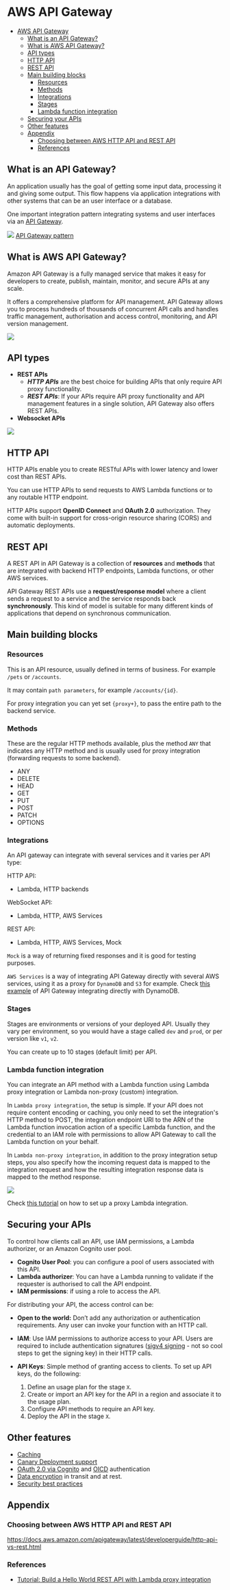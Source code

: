 # AWS API Gateway

- [AWS API Gateway](#aws-api-gateway)
  - [What is an API Gateway?](#what-is-an-api-gateway)
  - [What is AWS API Gateway?](#what-is-aws-api-gateway)
  - [API types](#api-types)
  - [HTTP API](#http-api)
  - [REST API](#rest-api)
  - [Main building blocks](#main-building-blocks)
    - [Resources](#resources)
    - [Methods](#methods)
    - [Integrations](#integrations)
    - [Stages](#stages)
    - [Lambda function integration](#lambda-function-integration)
  - [Securing your APIs](#securing-your-apis)
  - [Other features](#other-features)
  - [Appendix](#appendix)
    - [Choosing between AWS HTTP API and REST API](#choosing-between-aws-http-api-and-rest-api)
    - [References](#references)


## What is an API Gateway?

An application usually has the goal of getting some input data, processing it and giving some output. This flow happens via application integrations with other systems that can be an user interface or a database.

One important integration pattern integrating systems and user interfaces via an [API Gateway](https://microservices.io/patterns/apigateway.html).

![](./assets/apigateway.jpg)
[API Gateway pattern](https://microservices.io/patterns/apigateway.html)


## What is AWS API Gateway?

Amazon API Gateway is a fully managed service that makes it easy for developers to create, publish, maintain, monitor, and secure APIs at any scale. 

It offers a comprehensive platform for API management. API Gateway allows you to process hundreds of thousands of concurrent API calls and handles traffic management, authorisation and access control, monitoring, and API version management.

![](./assets/apigw_works.png)

## API types

- **REST APIs**
  -  ***HTTP APIs*** are the best choice for building APIs that only require API proxy functionality.
  -  ***REST APIs***: If your APIs require API proxy functionality and API management features in a single solution, API Gateway also offers REST APIs.
- **Websocket APIs**

![](./assets/api_types.png)

## HTTP API

HTTP APIs enable you to create RESTful APIs with lower latency and lower cost than REST APIs.

You can use HTTP APIs to send requests to AWS Lambda functions or to any routable HTTP endpoint.

HTTP APIs support **OpenID Connect** and **OAuth 2.0** authorization. They come with built-in support for cross-origin resource sharing (CORS) and automatic deployments.

## REST API

A REST API in API Gateway is a collection of **resources** and **methods** that are integrated with backend HTTP endpoints, Lambda functions, or other AWS services. 

API Gateway REST APIs use a **request/response model** where a client sends a request to a service and the service responds back **synchronously**. This kind of model is suitable for many different kinds of applications that depend on synchronous communication.

## Main building blocks

### Resources

This is an API resource, usually defined in terms of business. For example `/pets` or `/accounts`.

It may contain `path parameters`, for example `/accounts/{id}`.

For proxy integration you can yet set `{proxy+}`, to pass the entire path to the backend service.

### Methods

These are the regular HTTP methods available, plus the method `ANY` that indicates any HTTP method and is usually used for proxy integration (forwarding requests to some backend).

- ANY
- DELETE
- HEAD
- GET
- PUT
- POST
- PATCH
- OPTIONS

### Integrations

An API gateway can integrate with several services and it varies per API type:
  
HTTP API:
- Lambda, HTTP backends

WebSocket API:
- Lambda, HTTP, AWS Services

REST API:
- Lambda, HTTP, AWS Services, Mock

`Mock` is a way of returning fixed responses and it is good for  testing purposes.

`AWS Services` is a way of integrating API Gateway directly with several AWS services, using it as a proxy for `DynamoDB` and `S3` for example.
Check [this example](https://aws.amazon.com/blogs/compute/using-amazon-api-gateway-as-a-proxy-for-dynamodb/) of API Gateway integrating directly with DynamoDB.

### Stages

Stages are environments or versions of your deployed API. Usually they vary per environment, so you would have a stage called `dev` and `prod`, or per version like `v1`, `v2`.

You can create up to 10 stages (default limit) per API.


### Lambda function integration

You can integrate an API method with a Lambda function using Lambda proxy integration or Lambda non-proxy (custom) integration.

In `Lambda proxy integration`, the setup is simple. If your API does not require content encoding or caching, you only need to set the integration's HTTP method to POST, the integration endpoint URI to the ARN of the Lambda function invocation action of a specific Lambda function, and the credential to an IAM role with permissions to allow API Gateway to call the Lambda function on your behalf.

In `Lambda non-proxy integration`, in addition to the proxy integration setup steps, you also specify how the incoming request data is mapped to the integration request and how the resulting integration response data is mapped to the method response.

![](./assets/apigw_lambda_integration.png)

Check [this tutorial](https://docs.aws.amazon.com/apigateway/latest/developerguide/set-up-lambda-proxy-integrations.html) on how to set up a proxy Lambda integration.

## Securing your APIs

To control how clients call an API, use IAM permissions, a Lambda authorizer, or an Amazon Cognito user pool. 

- **Cognito User Pool**: you can configure a pool of users associated with this API.
- **Lambda authorizer**: You can have a Lambda running to validate if the requester is authorised to call the API endpoint.
- **IAM permissions**: if using a role to access the API.

For distributing your API, the access control can be:
- **Open to the world:** Don’t add any authorization or authentication requirements. Any user can invoke your function with an HTTP call.
- **IAM**: Use IAM permissions to authorize access to your API. Users are required to include authentication signatures ([sigv4 signing](https://docs.aws.amazon.com/general/latest/gr/sigv4_signing.html) - not so cool steps to get the signing key) in their HTTP calls.
- **API Keys**: Simple method of granting access to clients. 
  To set up API keys, do the following:

  1. Define an usage plan for the stage `X`.
  2. Create or import an API key for the API in a region and associate it to the usage plan.
  3. Configure API methods to require an API key.
  4. Deploy the API in the stage `X`.

## Other features
- [Caching](https://docs.aws.amazon.com/apigateway/latest/developerguide/api-gateway-caching.html)
- [Canary Deployment support](https://docs.aws.amazon.com/apigateway/latest/developerguide/canary-release.html)
- [OAuth 2.0 via Cognito]() and [OICD](https://docs.aws.amazon.com/IAM/latest/UserGuide/id_roles_providers_create_oidc.html) authentication
- [Data encryption](https://docs.aws.amazon.com/apigateway/latest/developerguide/data-protection-encryption.html) in transit and at rest.
- [Security best practices](https://docs.aws.amazon.com/apigateway/latest/developerguide/security-best-practices.html)

## Appendix

### Choosing between AWS HTTP API and REST API

https://docs.aws.amazon.com/apigateway/latest/developerguide/http-api-vs-rest.html

### References

- [Tutorial: Build a Hello World REST API with Lambda proxy integration](https://docs.aws.amazon.com/apigateway/latest/developerguide/api-gateway-create-api-as-simple-proxy-for-lambda.html)
